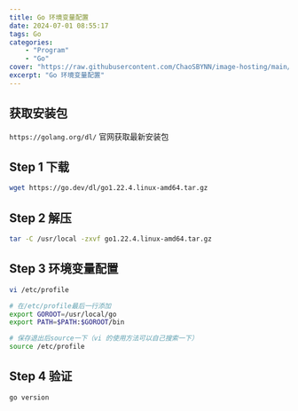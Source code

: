 ```yaml
---
title: Go 环境变量配置
date: 2024-07-01 08:55:17
tags: Go
categories:
    - "Program"
    - "Go"
cover: "https://raw.githubusercontent.com/ChaoSBYNN/image-hosting/main/program/go.webp"
excerpt: "Go 环境变量配置"
---
```


## 获取安装包

`https://golang.org/dl/` 官网获取最新安装包

## Step 1 下载

```sh
wget https://go.dev/dl/go1.22.4.linux-amd64.tar.gz
```

## Step 2 解压

```sh
tar -C /usr/local -zxvf go1.22.4.linux-amd64.tar.gz
```

## Step 3 环境变量配置

```sh
vi /etc/profile
```

```sh
# 在/etc/profile最后一行添加
export GOROOT=/usr/local/go
export PATH=$PATH:$GOROOT/bin
```

```sh
# 保存退出后source一下（vi 的使用方法可以自己搜索一下）
source /etc/profile
```

## Step 4 验证

```sh
go version
```